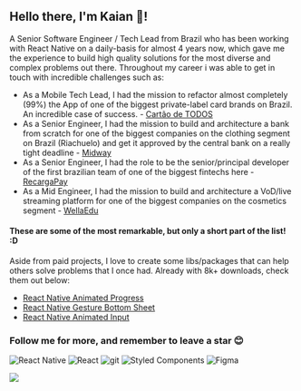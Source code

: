## Hello there, I'm Kaian 👋!

A Senior Software Engineer / Tech Lead from Brazil who has been working with React Native on a daily-basis for almost 4 years now, which gave me the experience to build high quality solutions for the most diverse and complex problems out there. Throughout my career i was able to get in touch with incredible challenges such as:

- As a Mobile Tech Lead, I had the mission to refactor almost completely (99%) the App of one of the biggest private-label card brands on Brazil. An incredible case of success. - [Cartão de TODOS](https://cartaodetodos.com.br/)
- As a Senior Engineer, I had the mission to build and architecture a bank from scratch for one of the biggest companies on the clothing segment on Brazil (Riachuelo) and get it approved by the central bank on a really tight deadline - [Midway](https://www.midway.com.br/)
- As a Senior Engineer, I had the role to be the senior/principal developer of the first brazilian team of one of the biggest fintechs here - [RecargaPay](https://recargapay.com.br/)
- As a Mid Engineer, I had the mission to build and architecture a VoD/live streaming platform for one of the biggest companies on the cosmetics segment - [WellaEdu](https://www.wellaedu.com.br/)

#### These are some of the most remarkable, but only a short part of the list! :D

Aside from paid projects, I love to create some libs/packages that can help others solve problems that I once had. Already with 8k+ downloads, check them out below:

- [React Native Animated Progress](https://github.com/kcotias/react-native-animated-progress)
- [React Native Gesture Bottom Sheet](https://github.com/kcotias/react-native-gesture-bottom-sheet)
- [React Native Animated Input](https://github.com/kcotias/react-native-animated-input)

### Follow me for more, and remember to leave a star 😊

<p>
  <img alt="React Native" src="https://img.shields.io/badge/-React_Native-45b8d8?style=flat-rounded&logo=react&logoColor=white" />
  <img alt="React" src="https://img.shields.io/badge/-React-20242a?style=flat-rounded&logo=react&logoColor=61dafb" />
  <img alt="git" src="https://img.shields.io/badge/-Git-F05032?style=flat-rounded&logo=git&logoColor=white" />
  <img alt="Styled Components" src="https://img.shields.io/badge/-Styled_Components-db7092?style=flat-rounded&logo=styled-components&logoColor=white" />
  <img alt="Figma" src="https://img.shields.io/badge/-Figma-111111?style=flat-rounded&logo=Figma&logoColor=white" />
</p>

  <img align="center" src="https://github-readme-stats.vercel.app/api?username=kcotias&show_icons=true&theme=vue-dark&count_private=true" />

